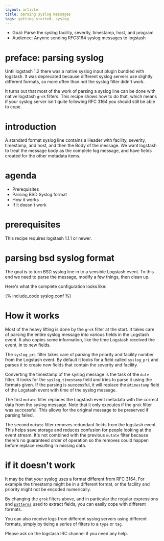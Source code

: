 ```yaml
---
layout: article
title: parsing syslog messages
tags: getting started, syslog
---
```


* Goal: Parse the syslog facility, severity, timestamp, host, and program
* Audience: Anyone sending RFC3164 syslog messages to logstash

# preface: parsing syslog

Until logstash 1.2 there was a native syslog input plugin bundled with
logstash. It was deprecated because different syslog servers use slightly
different formats, so more often than not the syslog filter didn't work.

It turns out that most of the work of parsing a syslog line can be done with
native logstash `grok` filters. This recipe shows how to do that, which means
if your syslog server isn't quite following RFC 3164 you should still be able
to cope.

# introduction

A standard format syslog line contains a Header with facility, severity,
timestamp, and host, and then the Body of the message. We want logstash to
treat the message body as the complete log message, and have fields created
for the other metadata items.

# agenda

* Prerequisites
* Parsing BSD Syslog format
* How it works
* If it doesn't work

# prerequisites

This recipe requires logstash 1.1.1 or newer.

# parsing bsd syslog format

The goal is to turn BSD syslog line in to a sensible Logstash event. To
this end we need to parse the message, modify a few things, then clean
up.

Here's what the complete configuration looks like:

{% include_code syslog.conf %}

# How it works

Most of the heavy lifting is done by the `grok` filter at the start. It
takes care of parsing the entire syslog message into various fields in
the Logstash event. It also copies some information, like the time Logstash
received the event, in to new fields. 

The `syslog_pri` filter takes care of parsing the priority and facility
number from the Logstash event. By default it looks for a field called
`syslog_pri` and parses it to create new fields that contain the severity and
facility.

Converting the timestamp of the syslog message is the task of the `date`
filter. It looks for the `syslog_timestamp` field and tries to parse it
using the formats given. If the parsing is successful, it will replace
the `@timestamp` field of the Logstash event with time of the syslog
message.

The first `mutate` filter replaces the Logstash event metadata with the
correct data from the syslog message. Note that it only executes if the
`grok` filter was successful. This allows for the original message to be
preserved if parsing failed.

The second `mutate` filter removes redundant fields from the logstash
event. This helps save storage and reduces confusion for people looking
at the event stream. It's not combined with the previous `mutate` filter
because there's no guaranteed order of operation so the removes could
happen before replace resulting in missing data.

# if it doesn't work

It may be that your syslog uses a format different from RFC 3164. For example
the timestamp might be in a different format, or the facility and priority
might not be encoded numerically.

By changing the `grok` filters above, and in particular the regular
expressions and
[`patterns`](https://github.com/logstash/logstash/blob/master/patterns/grok-patterns
"grok patterns at github") used to extract fields, you can easily cope with
different formats.

You can also receive logs from different syslog servers using different
formats, simply by tieing a series of filters to a `type` or `tag`.

Please ask on the logstash IRC channel if you need any help.

